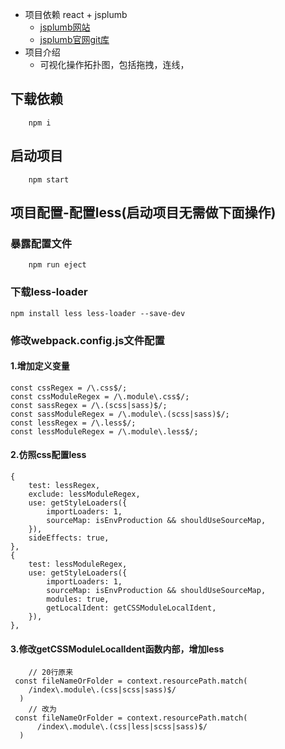 - 项目依赖 react + jsplumb
    - [jsplumb网站](https://docs.jsplumbtoolkit.com/toolkit/current/)
    - [jsplumb官网git库](https://github.com/jsplumb/jsplumb)
- 项目介绍
    - 可视化操作拓扑图，包括拖拽，连线，
## 下载依赖 
```
    npm i
```
## 启动项目
```
    npm start
```
## 项目配置-配置less(启动项目无需做下面操作)
### 暴露配置文件
```
    npm run eject
```
### 下载less-loader
```
npm install less less-loader --save-dev
```
### 修改webpack.config.js文件配置
#### 1.增加定义变量

```
const cssRegex = /\.css$/;
const cssModuleRegex = /\.module\.css$/;
const sassRegex = /\.(scss|sass)$/;
const sassModuleRegex = /\.module\.(scss|sass)$/;
const lessRegex = /\.less$/;
const lessModuleRegex = /\.module\.less$/;
```

#### 2.仿照css配置less
```
{
    test: lessRegex,
    exclude: lessModuleRegex,
    use: getStyleLoaders({
        importLoaders: 1,
        sourceMap: isEnvProduction && shouldUseSourceMap,
    }),
    sideEffects: true,
},
{
    test: lessModuleRegex,
    use: getStyleLoaders({
        importLoaders: 1,
        sourceMap: isEnvProduction && shouldUseSourceMap,
        modules: true,
        getLocalIdent: getCSSModuleLocalIdent,
    }),
},
```
#### 3.修改getCSSModuleLocalIdent函数内部，增加less
``` 
    // 20行原来
 const fileNameOrFolder = context.resourcePath.match(
    /index\.module\.(css|scss|sass)$/
  )
    // 改为
 const fileNameOrFolder = context.resourcePath.match(
      /index\.module\.(css|less|scss|sass)$/
  )
```